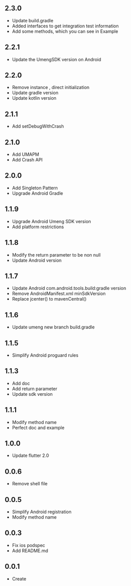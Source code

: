 ## 2.3.0

* Update build.gradle
* Added interfaces to get integration test information
* Add some methods, which you can see in Example

## 2.2.1

* Update the UmengSDK version on Android

## 2.2.0

* Remove instance , direct initialization
* Update gradle version
* Update kotlin version

## 2.1.1

* Add setDebugWithCrash

## 2.1.0

* Add UMAPM
* Add Crash API

## 2.0.0

* Add Singleton Pattern
* Upgrade Android Gradle

## 1.1.9

* Upgrade Android Umeng SDK version
* Add platform restrictions

## 1.1.8

* Modify the return parameter to be non null
* Update Android version

## 1.1.7

* Update Android com.android.tools.build:gradle version
* Remove AndroidManifest.xml minSdkVersion
* Replace jcenter() to mavenCentral()

## 1.1.6

* Update umeng new branch build.gradle

## 1.1.5

* Simplify Android proguard rules

## 1.1.3

* Add doc
* Add return parameter
* Update sdk version

## 1.1.1

* Modify method name
* Perfect doc and example

## 1.0.0

* Update flutter 2.0

## 0.0.6

* Remove shell file

## 0.0.5

* Simplify Android registration
* Modify method name

## 0.0.3

* Fix ios podspec
* Add README.md

## 0.0.1

* Create